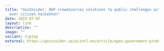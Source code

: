 ```yaml
---
title: "GovInsider: OGP crowdsources solutions to public challenges with first
  ever citizen hackathon"
date: 2023-07-07
layout: link
description: ""
image: ""
variant: tiptap
external: https://govinsider.asia/intl-en/article/open-government-products-crowdsources-solutions-to-public-challenges-with-first-ever-citizen-hackathon
---
```

